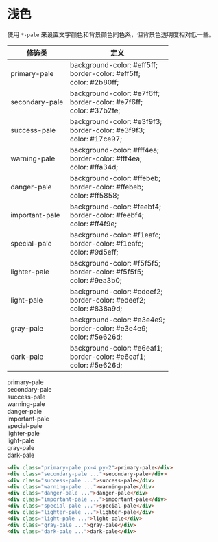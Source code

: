 # 浅色

使用 `*-pale` 来设置文字颜色和背景颜色同色系，但背景色透明度相对低一些。

<Example class="h-96 -overflow-y-auto mb-8">
    <table class="table">
	<thead>
	    <tr>
		<th>修饰类</th>
		<th>定义</th>
	    </tr>
	</thead>
	<tbody>
	    <tr>
		<td>primary-pale</td>
		<td>background-color: #eff5ff;<br/>border-color: #eff5ff;<br/> color: #2b80ff;</td>
	    </tr>
	    <tr>
		<td>secondary-pale</td>
		<td>background-color: #e7f6ff;<br/>border-color: #e7f6ff;<br/> color: #37b2fe;</td>
	    </tr>
	    <tr>
		<td>success-pale</td>
		<td>background-color: #e3f9f3;<br/>border-color: #e3f9f3;<br/> color: #17ce97;</td>
	    </tr>
	    <tr>
		<td>warning-pale</td>
		<td>background-color: #fff4ea;<br/>border-color: #fff4ea;<br/> color: #ffa34d;</td>
	    </tr>
	    <tr>
		<td>danger-pale</td>
		<td>background-color: #ffebeb;<br/>border-color: #ffebeb;<br/> color: #ff5858;</td>
	    </tr>
	    <tr>
		<td>important-pale</td>
		<td>background-color: #feebf4;<br/>border-color: #feebf4;<br/> color: #ff4f9e;</td>
	    </tr>
	    <tr>
		<td>special-pale</td>
		<td>background-color: #f1eafc;<br/>border-color: #f1eafc;<br/> color: #9d5eff;</td>
	    </tr>
	    <tr>
		<td>lighter-pale</td>
		<td>background-color: #f5f5f5;<br/>border-color: #f5f5f5;<br/> color: #9ea3b0;</td>
	    </tr>
	    <tr>
		<td>light-pale</td>
		<td>background-color: #edeef2;<br/>border-color: #edeef2;<br/> color: #838a9d;</td>
	    </tr>
	    <tr>
		<td>gray-pale</td>
		<td>background-color: #e3e4e9;<br/>border-color: #e3e4e9;<br/> color: #5e626d;</td>
	    </tr>
	    <tr>
		<td>dark-pale</td>
		<td>background-color: #e6eaf1;<br/>border-color: #e6eaf1;<br/> color: #5e626d;</td>
	    </tr>
	</tbody>
    </table>
</Example>
<Example class="space-y-4">
    <div class="flex">
        <div class="primary-pale px-4 py-2 flex-1">primary-pale</div>
        <div class="secondary-pale px-4 py-2 flex-1">secondary-pale</div>
        <div class="success-pale px-4 py-2 flex-1">success-pale</div>
        <div class="warning-pale px-4 py-2 flex-1">warning-pale</div>
    </div>
    <div class="flex">
        <div class="danger-pale px-4 py-2 flex-1">danger-pale</div>
        <div class="important-pale px-4 py-2 flex-1">important-pale</div>
        <div class="special-pale px-4 py-2 flex-1">special-pale</div>
        <div class="lighter-pale px-4 py-2 flex-1">lighter-pale</div>
    </div>
    <div class="flex">
        <div class="light-pale px-4 py-2 flex-1">light-pale</div>
        <div class="gray-pale px-4 py-2 flex-1">gray-pale</div>
        <div class="dark-pale px-4 py-2 flex-1">dark-pale</div>
    </div>
</Example>

```html
<div class="primary-pale px-4 py-2">primary-pale</div>
<div class="secondary-pale ...">secondary-pale</div>
<div class="success-pale ...">success-pale</div>
<div class="warning-pale ...">warning-pale</div>
<div class="danger-pale ...">danger-pale</div>
<div class="important-pale ...">important-pale</div>
<div class="special-pale ...">special-pale</div>
<div class="lighter-pale ...">lighter-pale</div>
<div class="light-pale ...">light-pale</div>
<div class="gray-pale ...">gray-pale</div>
<div class="dark-pale ...">dark-pale</div>
```


